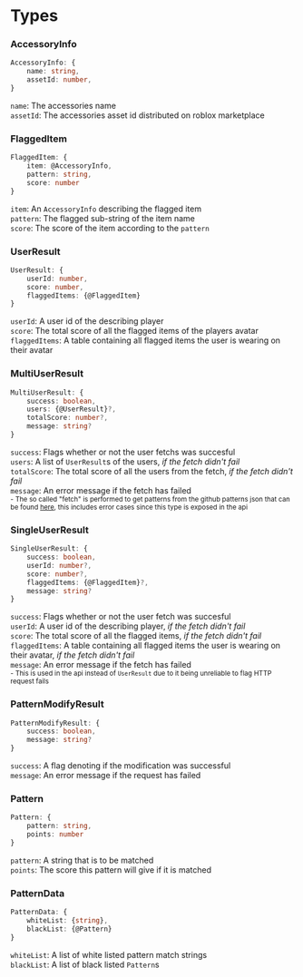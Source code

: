 # Types

### AccessoryInfo

```ts
AccessoryInfo: {
    name: string,
    assetId: number,
}
```
`name`: The accessories name\
`assetId`: The accessories asset id distributed on roblox marketplace

### FlaggedItem

```ts
FlaggedItem: {
    item: @AccessoryInfo,
    pattern: string,
    score: number
}
```
`item`: An `AccessoryInfo` describing the flagged item\
`pattern`: The flagged sub-string of the item name\
`score`: The score of the item according to the `pattern`

### UserResult

```ts
UserResult: {
	userId: number,
	score: number,
	flaggedItems: {@FlaggedItem}
}
```
`userId`: A user id of the describing player\
`score`: The total score of all the flagged items of the players avatar\
`flaggedItems`: A table containing all flagged items the user is wearing on their avatar

### MultiUserResult

```ts
MultiUserResult: {
    success: boolean,
    users: {@UserResult}?,
    totalScore: number?,
    message: string?
}
```
`success`: Flags whether or not the user fetchs was succesful\
`users`: A list of `UserResult`s of the users, *if the fetch didn't fail*\
`totalScore`: The total score of all the users from the fetch, *if the fetch didn't fail*\
`message`: An error message if the fetch has failed\
<sub>- The so called "fetch" is performed to get patterns from the github patterns json that can be found [here](https://github.com/DevKrazes/RBXLSCORE/blob/main/patterns.json), this includes error cases since this type is exposed in the api</sub>

### SingleUserResult

```ts
SingleUserResult: {
	success: boolean,
	userId: number?,
	score: number?,
	flaggedItems: {@FlaggedItem}?,
	message: string?
}
```
`success`: Flags whether or not the user fetch was succesful\
`userId`: A user id of the describing player, *if the fetch didn't fail*\
`score`: The total score of all the flagged items, *if the fetch didn't fail*\
`flaggedItems`: A table containing all flagged items the user is wearing on their avatar, *if the fetch didn't fail*\
`message`: An error message if the fetch has failed\
<sub>- This is used in the api instead of `UserResult` due to it being unreliable to flag HTTP request fails</sub>

### PatternModifyResult
```ts
PatternModifyResult: {
    success: boolean,
    message: string?
}
```
`success`: A flag denoting if the modification was successful\
`message`: An error message if the request has failed

### Pattern

```ts
Pattern: {
	pattern: string,
	points: number
}
```
`pattern`: A string that is to be matched\
`points`: The score this pattern will give if it is matched

### PatternData

```ts
PatternData: {
	whiteList: {string},
	blackList: {@Pattern}
}
```
`whiteList`: A list of white listed pattern match strings\
`blackList`: A list of black listed `Pattern`s
